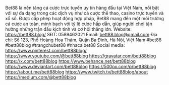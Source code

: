 Bet88 là nền tảng cá cược trực tuyến uy tín hàng đầu tại Việt Nam, nổi bật với sự đa dạng trong các dịch vụ như cá cược thể thao, casino trực tuyến và xổ số. Được cấp phép hoạt động hợp pháp, Bet88 mang đến một môi trường cá cược an toàn, minh bạch với tỷ lệ cược hấp dẫn, giúp người chơi tận hưởng những trận đấu kịch tính và cơ hội thắng lớn.
Website: https://bett88.blog/
SĐT: 0589462021
Email: bett88.blog@gmail.com
Địa chỉ: Số 123, Phố Hoàng Hoa Thám, Quận Ba Đình, Hà Nội, Việt Nam
#bet88 #bett88blog #trangchubet88 #nhacaibet88
Social media:
https://www.pinterest.com/bett88blog/
https://www.youtube.com/@bett88blog
https://gravatar.com/bett88blog
https://x.com/bett88blog
https://www.behance.net/bett88blog
https://www.deviantart.com/bett88blog
https://500px.com/p/bett88blog
https://about.me/bett88blog
https://www.twitch.tv/bett88blog/about
https://medium.com/@bett88blog
